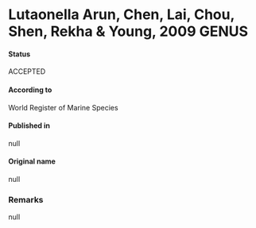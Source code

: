 Lutaonella Arun, Chen, Lai, Chou, Shen, Rekha & Young, 2009 GENUS
=======

#### Status
ACCEPTED

#### According to
World Register of Marine Species

#### Published in
null

#### Original name
null

### Remarks
null